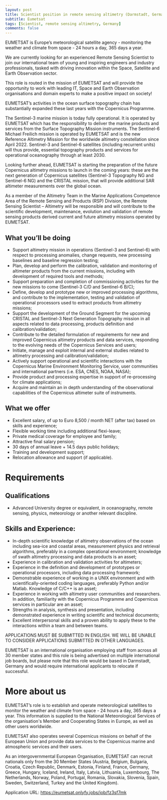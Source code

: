```yaml
---
layout: post
title: Scientist position in remote sensing altimetry (Darmstadt, Germany)
subtitle: Eumetsat
tags: [Scientist, remote sensing altimetry, Germany]
comments: false
---
```

EUMETSAT is Europe’s meteorological satellite agency - monitoring the weather and climate from space - 24 hours a day, 365 days a year.

We are currently looking for an experienced Remote Sensing Scientist to join our international team of young and inspiring engineers and industry professionals, tasked with driving innovation within the Space, Satellite and Earth Observation sector.

This role is routed in the mission of EUMETSAT and will provide the opportunity to work with leading IT, Space and Earth Observation organisations and domain experts to make a positive impact on society!

EUMETSAT’s activities in the ocean surface topography chain has substantially expanded these last years with the Copernicus Programme.

The Sentinel-3 marine mission is today fully operational. It is operated by EUMETSAT which has the responsibility to deliver the marine products and services from the Surface Topography Mission instruments. The Sentinel-6 Michael Freilich mission is operated by EUMETSAT and is the new Reference Altimetry Mission for the worldwide altimetry constellation since April 2022. Sentinel-3 and Sentinel-6 satellites (including recurrent units) will thus provide, essential topography products and services for operational oceanography through at least 2030.

Looking further ahead, EUMETSAT is starting the preparation of the future Copernicus altimetry missions to launch in the coming years: these are the next generation of Copernicus satellites (Sentinel-3 Topography NG and Sentinel-6 NG) and the CRISTAL mission, that will provide additional SAR altimeter measurements over the global ocean.

As a member of the Altimetry Team in the Marine Applications Competence Area of the Remote Sensing and Products (RSP) Division, the Remote Sensing Scientist – Altimetry will be responsible and will contribute to the scientific development, maintenance, evolution and validation of remote sensing products derived current and future altimetry missions operated by EUMETSAT.

 

## What you’ll be doing

* Support altimetry mission in operations (Sentinel-3 and Sentinel-6) with respect to processing anomalies, change requests, new processing baselines and baseline regression testing;
* Plan, develop and perform the calibration, validation and monitoring of altimeter products from the current missions, including with development of required tools and methods;
* Support preparation and completion of commissioning activities for the new missions to come (Sentinel-3 C/D and Sentinel-6 B/C);
* Define, develop and prototype new or improved processing algorithms, and contribute to the implementation, testing and validation of operational processors used to extract products from altimetry missions;
* Support the development of the Ground Segment for the upcoming CRISTAL and Sentinel-3 Next Generation Topography mission in all aspects related to data processing, products definition and calibration/validation;
* Contribute to the detailed formulation of requirements for new and improved Copernicus altimetry products and data services, responding to the evolving needs of the Copernicus Services and users;
* Initiate, manage and exploit internal and external studies related to altimetry processing and calibration/validation;
* Actively support operational and scientific interactions with the Copernicus Marine Environment Monitoring Service, user communities and international partners (i.e. ESA, CNES, NOAA, NASA);
* Provide product and processing expertise in support of re-processing for climate applications;
* Acquire and maintain an in depth understanding of the observational capabilities of the Copernicus altimeter suite of instruments. 

 

## What we offer

* Excellent salary, of up to Euro 8,500 / month NET (after tax) based on skills and experience;
* Flexible working time including additional flexi-leave;
* Private medical coverage for employee and family;
* Attractive final salary pension;
* 30 days of annual leave + 14.5 days public holidays;
* Training and development support;
* Relocation allowance and support (if applicable).

 

# Requirements

 

## Qualifications

* Advanced University degree or equivalent, in oceanography, remote sensing, physics, meteorology or another relevant discipline.

 

## Skills and Experience:

* In-depth scientific knowledge of altimetry observations of the ocean including sea-ice and coastal areas, measurement physics and retrieval algorithms, preferably in a complex operational environment; knowledge of swath altimetry processing and data products is an asset;
* Experience in calibration and validation activities for altimeters;
* Experience in the definition and development of prototypes or operational processors, including data processing framework;
* Demonstrable experience of working in a UNIX environment and with scientifically-oriented coding languages, preferably Python and/or Matlab. Knowledge of C/C++ is an asset;
* Experience in working with altimetry user communities and researchers. In addition, familiarity with the Copernicus Programme and Copernicus services in particular are an asset;
* Strengths in analysis, synthesis and presentation, including demonstrated experience in writing scientific and technical documents;
* Excellent interpersonal skills and a proven ability to apply these to the interactions within a team and between teams.

 

APPLICATIONS MUST BE SUBMITTED IN ENGLISH. WE WILL BE UNABLE TO CONSIDER APPLICATIONS SUBMITTED IN OTHER LANGUAGES.

 

EUMETSAT is an international organisation employing staff from across all 30 member states and this role is being advertised on multiple international job boards, but please note that this role would be based in Darmstadt, Germany and would require international applicants to relocate if successful.

 

# More about us

EUMETSAT’s role is to establish and operate meteorological satellites to monitor the weather and climate from space - 24 hours a day, 365 days a year. This information is supplied to the National Meteorological Services of the organisation's Member and Cooperating States in Europe, as well as other users worldwide.

 

EUMETSAT also operates several Copernicus missions on behalf of the European Union and provide data services to the Copernicus marine and atmospheric services and their users.

 

As an intergovernmental European Organisation, EUMETSAT can recruit nationals only from the 30 Member States (Austria, Belgium, Bulgaria, Croatia, Czech Republic, Denmark, Estonia, Finland, France, Germany, Greece, Hungary, Iceland, Ireland, Italy, Latvia, Lithuania, Luxembourg, The Netherlands, Norway, Poland, Portugal, Romania, Slovakia, Slovenia, Spain, Sweden, Switzerland, Turkey and the United Kingdom).

 

Application URL: https://eumetsat.onlyfy.jobs/job/fz3sf7mk


